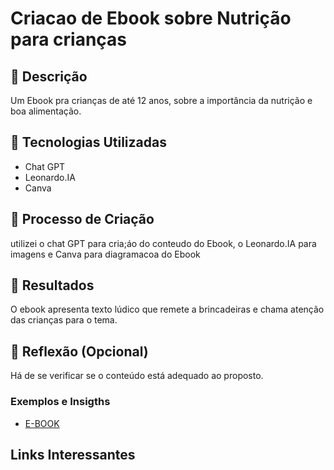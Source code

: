 # Criacao de Ebook sobre Nutrição para crianças

## 📒 Descrição
Um Ebook pra crianças de até 12 anos, sobre a importância da nutrição e boa alimentação.

## 🤖 Tecnologias Utilizadas
- Chat GPT
- Leonardo.IA
- Canva


## 🧐 Processo de Criação
utilizei o  chat GPT para cria;áo do conteudo do Ebook, o Leonardo.IA para imagens e Canva para diagramacoa do Ebook

## 🚀 Resultados
O ebook apresenta texto lúdico que remete a brincadeiras e chama atenção das crianças para o tema.

## 💭 Reflexão (Opcional)
Há de se verificar se o conteúdo está adequado ao proposto.

### Exemplos e Insigths

- [E-BOOK](/exemplos/E-BOOK.md)


## Links Interessantes
